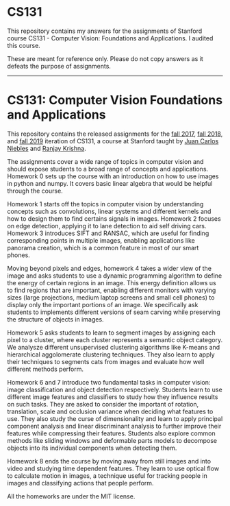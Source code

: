 # CS131
This repository contains my answers for the assignments of Stanford course CS131 - Computer Vision: Foundations and Applications. I audited this course.

These are meant for reference only. Please do not copy answers as it defeats the purpose of assignments.

-----------------
# CS131: Computer Vision Foundations and Applications
This repository contains the released assignments for the [fall 2017](http://vision.stanford.edu/teaching/cs131_fall1718/), [fall 2018](http://vision.stanford.edu/teaching/cs131_fall1819), and [fall 2019](http://vision.stanford.edu/teaching/cs131_fall1920) iteration of CS131, a course at Stanford taught by [Juan Carlos Niebles](http://www.niebles.net) and [Ranjay Krishna](http://ranjaykrishna.com).

The assignments cover a wide range of topics in computer vision and should expose students to a broad range of concepts and applications. Homework 0 sets up the course with an introduction on how to use images in python and numpy. It covers basic linear algebra that would be helpful through the course.

Homework 1 starts off the topics in computer vision by understanding concepts such as convolutions, linear systems and different kernels and how to design them to find certains signals in images. Homework 2 focuses on edge detection, applying it to lane detection to aid self driving cars. Homework 3 introduces SIFT and RANSAC, which are useful for finding corresponding points in multiple images, enabling applications like panorama creation, which is a common feature in most of our smart phones.

Moving beyond pixels and edges, homework 4 takes a wider view of the image and asks students to use a dynamic programming algorithm to define the energy of certain regions in an image. This energy definition allows us to find regions that are important, enabling different monitors with varying sizes (large projections, medium laptop screens and small cell phones) to display only the important portions of an image. We specifically ask students to implements different versions of seam carving while preserving the structure of objects in images.

Homework 5 asks students to learn to segment images by assigning each pixel to a cluster, where each cluster represents a semantic object category. We analysze different unsupervised clustering algorithms like K-means and hierarchical aggolomerate clustering techniques. They also learn to apply their techniques to segments cats from images and evaluate how well different methods perform. 

Homework 6 and 7 introduce two fundamental tasks in computer vision: image classification and object detection respectively. Students learn to use different image features and classifiers to study how they influence results on such tasks. They are asked to consider the important of rotation, translation, scale and occlusion variance when deciding what features to use. They also study the curse of dimensionality and learn to apply principal component analysis and linear discriminant analysis to further improve their features while compressing their features. Students also explore common methods like sliding windows and deformable parts models to decompose objects into its individual components when detecting them.

Homework 8 ends the course by moving away from still images and into video and studying time dependent features. They learn to use optical flow to calculate motion in images, a technique useful for tracking people in images and classifying actions that people perform.

All the homeworks are under the MIT license.
